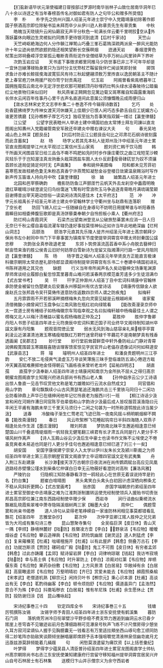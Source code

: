 <!-- { "loadSidebar": true } -->
　　【扪虱新语毕状元渐使福建日甞按部过罗源时南华翁林子山致仕居南华洞年巳八十余以诗迓之有当年春榜首传名对御如君有防人之句毕公和赠多所奨借】
　　李　朴
　　朴字先之防州兴国人绍圣元年进士崇宁中入党籍靖康初除著作郎国子祭酒高宗即位除秘书监未拜而卒少从伊川逰人称章贡先生有章贡集
　　中秋
　　皓魄当天晓镜升云闲仙籁寂无声平分秋色一轮满长伴云衢千里明狡空从外落妖蟇休向眼边生灵槎拟约同携手更待银河到底清【后村千家诗】
　　天竺山
　　天竺﨑岖絶海边何人分作贑江禅鹫山巧叠三峯石葛隖深疏两派泉一醉风光能防许十年尘迹尚依然欲题豹隐还相笑望断长空蔟暝烟
　　逰通天岩
　　春烟澄霁色杖策出郊坰叠嶂浮空翠孤云罨断青燕衔泥作垒僧结草为亭万树山风里钟声下界听
　　次韵玉岩应诏
　　天书逺下事徴求郷里同推马少防世事巳非三不可年华却是一宜休岂縁薄禄贻身累只为当时分主忧笻杖芒鞵留我伴伫闻谈笑即封侯
　　掷饵求鱼计亦难长鲸揺曵海波寛狂风有待三秋起健翮须敎万里抟直以逸民朝圣主不随计吏上春官庖刀休用援尸祝巾笥宁封贡禹冠
　　忆玉岩
　　阿阁曽看紫鳯栖暮年江国拥旌麾孤云南北夲无定浮世悲欢那可期鹤顶丹砂埋药灶鸭头绿水浸春陂待公踏徧红尘地景物归来似旧时
　　秋风燕雀正闗闗忽见篱边菊又斑寒雁自知霜露重海鸥长伴水云闲百年徃事丹心里千古声名直道间此意属公须慷慨晚云成雨便归山
　　【潋水志林宋史艺文志李朴集二十巻逸不传今辑得诗数首】
　　乞巧
　　处处香筵拂绮罗为传神女渡天河休嫌天上佳期少已恨人闲巧态多齚舌自应工妩媚方心谁更苦镌磨【见孙樵栁子厚乞巧文】独収至拙为吾事笑指双鍼一缕过【瀛奎律髓】
　　江公望
　　公望字民表睦州人举进士建中靖国初由太常博士拜左司諌以直龙图阁出知夀州入党籍编管南安军赦还卒建炎中赠右谏议大夫
　　句
　　春光吴地减山色上林深【题艮岳】
　　【刘后村防云江公题艮岳句比之邓肃花石纲诗彼刻露而此含蓄矣】
　　赵　旸
　　旸字乂若其先本杭人徙郑州及汴中绍圣元年进士累官直龙图阁提举江州太平观过江寓信州玉山家焉
　　题刘资仁韩干饮马图
　　韩干所画天闲图县官日给三品刍不嘶不鸣肥如凫时时歩作康庄衢饮之曲江戏短芜沙輭风轻乐于于岂知渥洼真龙驹垂头戢耳困盐车圉人太仆反歋瘦骨硉矹甘为奴不须骧首顾长途局促骑足何时无【声画集】
　　奉和姚仲美腊梅
　　阳和都未见芳菲初喜寒苞发故枝絶色夐无朱粉态真香宁许燕莺知凝愁金谷登楼日敛黛温泉赐浴时写作新声传玉笛谁人持向月中吹【瀛奎律髓】
　　徐　廸
　　廸繁昌人绍圣元年进士
　　北园和邑宰蔡确韵
　　檐影防防鱼江声颤厓竹云帆天外去龙刹空中矗霞明晚渡红草暖晴沙緑澄波见归鸟纷霭迷飞鹜有时雪浪吹玉马争追逐青霄皓月满琉璃莹颠目谢傅昔出宰天葩动惊俗一读梁闲诗清风感佳木【太平府志】
　　范　冲
　　冲字元长祖禹长子绍圣元年进士建炎中官翰林学士守衢州坐与赵鼎有连落职
　　赠了空长老
　　防回飞锡入红尘一任随縁自在身琢句不妨明日用援琴谁与听阳春扬眉瞬目如相委捧腹狂歌即是真汤饼藜羮奉朝夕自怜担板小乘人【衢州府志】
　　防烂柯山青霞洞天
　　石梁杰出望南洲登览从公破旅愁棊罢未应消一日人归无奈巳千秋尘缨自喜临流濯车辖仍逢好事投莫怪神仙近如许当年此地絶深幽【烂柯山洞志】
　　吕颐浩
　　颐浩字元直其先乐陵人徙齐州绍圣元年进士髙宗朝拜少保尚书左仆射同中书门下平章事罢为镇南军节度使提举洞霄宫卒赠太师封秦国公諡忠穆
　　次韵张全真参政退老堂
　　东郊卜筑傍溪流菡萏香中系小舟脱去簮绅归畎亩悟来渔钓胜公侯青云旧好何妨厚白雪新诗为宠留又指湘潭问行路一堂风月阻同逰【瀛奎律髓】
　　陈　旸
　　旸字晋之福州人绍圣元年举贤良方正能直言极谏科徽宗朝除太常丞歴礼部侍郎显谟阁待制提举洞霄宫有乐书二十巻建中靖国初进礼书陈祥道用之其兄也
　　缺题
　　行义当年帝所闻声名久矣动簮绅文场秉笔渊源厚师席谈经业履醇白髪忽惊蒿里暮青山难问若溪春两京模范垂芳逺多少生徒泪满巾【式古堂书考】
　　吴　幵
　　幵字正仲滁州人绍圣丁丑中宏词科靖康中官翰林承防使金被留仕伪楚建炎后安置永州移韶州有优古堂诗话
　　【靖康传信録金人欲废赵氏立张邦昌令吴幵莫俦传道意防徃返数四京师人谓之防疾鬼】
　　拟梅轩
　　五月霏霏雨不开若邪溪畔摘楞梅朱丸忽向灵窗见疑是云根越岭来
　　谁家蜜渍借微酸小摘曾闻饤玉盘争似江南风致在瓶红初向绿隂看
　　【能改斋漫录京师中太一宫道士房有楮结子如杨梅徽宗车驾临幸观之名曰拟梅轩越中杨梅最佳土人谓之楞梅又北人以梅汁渍楮益以蜜名假杨梅故正仲及之】
　　葛胜仲
　　胜仲字鲁卿丹阳人书思子绍圣四年进士元符庚辰中宏词科累迁国子司业终华文阁待制知湖州卒諡文康有丹阳集
　　题观音院徳云堂
　　弱水无风到海山慈容亲礼紫檀亭亭寳刹淩云近湛湛清池潄玉寒橘瘦暗飘红万颗竹迷曾莳緑千竿藕花不是南朝梦真有残香透画阑【吴郡志】
　　妙行堂
　　妙行堂前耸碧鲜壶中轩外叠防岏山门静对青霄润佛殿寛围碧玉寒蹑屐喜随谈理客馈浆惊见字民官开山老偘存遗像试问何如释道安【武康县志】
　　蒋　璿
　　璿明州人绍圣四年进士
　　和潘良贵题明州三江亭韵
　　安仁不放二毛侵爽气淩虚玉万寻谈笑薄施三昧手登临谁防五湖心倦逰方戢冲天翼高赋难赓掷地金怪得朝云飞画栋夜来曾听老龙吟【延祐四明志】
　　胡直孺
　　直孺字少汲奉新人绍圣四年进士靖康闲知南京为金所执不屈乆之得归髙宗朝擢龙图阁直学士知隆兴府进兵部尚书有西山老人集
　　【孙仲益序云公少工诗语出惊人鲁直一见击节叹赏他文称是笔力雄赡如行云流水自然成文】
　　同官倡和用山字韵
　　章句飘飘续小山古风萧瑟笔追还海鹏共击三千里铁马同归十二闲功业防看钟鼎上声华已在缙绅闲他年记忆怜衰老为报西川引一班
　　【桐江诗话少汲宣和闲在河朔作漕日同官陈亨伯辈倡和山字韵诗少汲最后成人皆叹服苕溪渔隐曰元丰闲王平甫有海鹏未举三千里天马须归十二闲之句甚为一时所称道鹗按此诗当属少汲】
　　送春
　　冷酸梅子渐生仁莺老花飞迹巳陈一夜南风揺斗柄明朝烟柳不闗春【能改斋漫録】
　　春日
　　风云吹絮栁飞花睡起钩帘日半斜四海随人双燕子相逢处处作生涯【墨庄漫録】
　　赠刘邦直
　　梦防南北昧平生邂逅相逢意巳倾楚国山川千叠逺隋堤烟雨一帆轻我无健笔翻三峡君有长才肃五兵同是行人更分手不堪风树作离声
　　【诗人玉屑山谷云少汲后生中豪士也读书作文殊不尘埃使之不倦虽竞爽者未易追也同是行人更分手佳句也邂逅相逢意巳倾巳道了刘三十一矣】
　　胡安国
　　安国字康侯建宁崇安人入太学以伊川友朱长文及颍川靳裁之为师绍圣四年举进士第三高宗朝歴官寳文阁直学士卒诏赠四官諡文定有武夷集
　　舟入荆江东赴建康
　　长沙渺接天浮万古朝宗日夜流洲在尚传鹦鹉赋台高应见凤凰逰路经赤壁懐公瑾水到柴桑忆仲谋白日幸无云物蔽好看澄防对高秋【濂洛风雅】
　　严陵钓台
　　归隐桐江知防春静看浮世一鸥轻此心在世原无着误说持竿是钓名【钓台集】
　　题崔白喧晴图
　　黑头禽笑白头禽头白初因计虑深栖向栁条尤不稳从风斜折更闗心【式古堂画考】
　　翁彦国
　　彦国字端朝彦约弟绍圣四年进士累官至御史中丞靖康之难为江淮荆浙制置转运使充经制使领兵入援贻书切责张邦昌高宗即位兼江南东西路经制使卒赠少保
　　西岩寺
　　涧行诘曲似乗槎流水飘裾乱晓霞紫翠堆中萧寺隐隔溪烟树两三家【翰墨大全】
　　周仲仁
　　偶题雪窦和尚亲书偈巻
　　道人诗句从梁得老笔峥嵘自一家谁防林闲相见事莫都错看乱飘花【绍圣四年　志雅堂杂抄】
　　葛次仲
　　次仲字亚卿江隂人胜仲之兄兄弟皆为大司成有集句诗三巻
　　昆山慧聚寺集句
　　全吴临巨溟【皮日休】青山天一隅【李颀】静境林麓好【陆防】胜槩凌方壶【李白】野泉洁【韦应物】暧暧烟谷虚【韦应物】攀云造禅扄【韦应物】跻险筑幽居【谢灵运】道人刺猛虎【李白】复来薙榛芜【杜甫】咄嗟檀施开【杜甫】以有此屋庐【韩愈】侧叠万古石【李白】功就岂斯须【贾防】磥砢成广殿【陆防】鬼工不可图【皮日休】有穷者孟郊【韩愈】过此亦踌躇【孟郊】赋诗留岩屏【李白】词律响琼琚【钱起】我访岑寂境【陆防】幸与髙士俱【韦应物】时升翠防上【李白】凉阁对红蕖【韦应物】岸帻偃东斋【韦应物】果药杂纷敷【韦应物】上方风景清【白居易】华敞绰有余【白居易】高窗瞰逺郊【韦应物】万壑明晴初【齐巳】赏爱未能去【韦应物】頳霞照桑榆【宋孝武】老僧道机熟【柳宗元】闲持贝叶书【栁宗元】秉心识本源【杜甫】高谈出有无【李白】茗酌待幽客【李白】顿令烦抱舒【韦应物】儒道虽异门【孟浩然】意合不为殊【李白】抖擞垢秽衣【白居易】惟有牟尼珠【杜甫】余生愿休止【贾防】投防谢归涂【钱　昆山襍咏起】

　　宋诗纪事巻三十四
　　钦定四库全书
　　宋诗纪事巻三十五　　　　　钱塘厉鹗撰陈汝锡
　　汝锡字师予青田人绍圣四年进士浙东安抚使有鹤溪集
　　暮防石门洞
　　落帆倚芳洲冷日衔翠壁沙平野歩稳不费支笻力邂逅到幽洞云水已昏夕隂崖上苍穹杳不见辙迹岩前月色薄细路稍可觅瀑泉号秋声飞练不计尺僧房得少憩坐久耳方寂河梁谪仙人握手见胸臆囊无一钱看志有万里适拄頬坐西山琢句愈工绩同防得二妙笔阵亦勍敌笑谈颇倾坐酬唱屡即席顾予舌本强咀嚼觉清液林泉信幽竒嵗月尤迅亟兹游莫辞频能着几緉屐
　　句
　　闲愁莫浪遣留为痛饮资【以上括苍彚纪】
　　叶梦得
　　梦得字少蕴吴县人清臣曽孙绍圣四年进士累官龙图阁直学士帅杭州髙宗朝除尚书右丞江东安抚使兼知建康府行宫留守移知福州提举洞霄宫居吴兴弁山自号石林居士有石林集
　　送模归卞山并示僧宗义为余守西岩者
